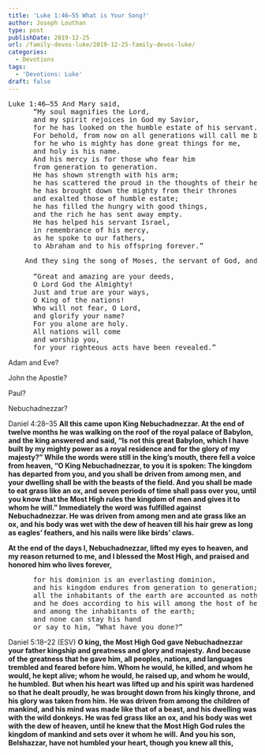 ```yaml
---
title: 'Luke 1:46–55 What is Your Song?'
author: Joseph Louthan
type: post
publishDate: 2019-12-25
url: /family-devos-luke/2019-12-25-family-devos-luke/
categories:
  - Devotions
tags:
  - 'Devotions: Luke'
draft: false
---
```


<pre>
Luke 1:46–55 And Mary said,
      “My soul magnifies the Lord, 
      and my spirit rejoices in God my Savior, 
      for he has looked on the humble estate of his servant. 
      For behold, from now on all generations will call me blessed; 
      for he who is mighty has done great things for me, 
      and holy is his name. 
      And his mercy is for those who fear him 
      from generation to generation. 
      He has shown strength with his arm; 
      he has scattered the proud in the thoughts of their hearts; 
      he has brought down the mighty from their thrones 
      and exalted those of humble estate; 
      he has filled the hungry with good things, 
      and the rich he has sent away empty. 
      He has helped his servant Israel, 
      in remembrance of his mercy, 
      as he spoke to our fathers, 
      to Abraham and to his offspring forever.”
</pre>

<pre>
    And they sing the song of Moses, the servant of God, and the song of the Lamb, saying, 

      “Great and amazing are your deeds, 
      O Lord God the Almighty! 
      Just and true are your ways, 
      O King of the nations! 
      Who will not fear, O Lord, 
      and glorify your name? 
      For you alone are holy. 
      All nations will come 
      and worship you, 
      for your righteous acts have been revealed.”
</pre>

Adam and Eve?

John the Apostle?

Paul?

Nebuchadnezzar?

Daniel 4:28–35 **All this came upon King Nebuchadnezzar. At the end of twelve months he was walking on the roof of the royal palace of Babylon, and the king answered and said, “Is not this great Babylon, which I have built by my mighty power as a royal residence and for the glory of my majesty?” While the words were still in the king’s mouth, there fell a voice from heaven, “O King Nebuchadnezzar, to you it is spoken: The kingdom has departed from you, and you shall be driven from among men, and your dwelling shall be with the beasts of the field. And you shall be made to eat grass like an ox, and seven periods of time shall pass over you, until you know that the Most High rules the kingdom of men and gives it to whom he will.” Immediately the word was fulfilled against Nebuchadnezzar. He was driven from among men and ate grass like an ox, and his body was wet with the dew of heaven till his hair grew as long as eagles’ feathers, and his nails were like birds’ claws.**

**At the end of the days I, Nebuchadnezzar, lifted my eyes to heaven, and my reason returned to me, and I blessed the Most High, and praised and honored him who lives forever,** 

<pre>
      for his dominion is an everlasting dominion, 
      and his kingdom endures from generation to generation; 
      all the inhabitants of the earth are accounted as nothing, 
      and he does according to his will among the host of heaven 
      and among the inhabitants of the earth; 
      and none can stay his hand 
      or say to him, “What have you done?”
</pre>

Daniel 5:18–22 (ESV) **O king, the Most High God gave Nebuchadnezzar your father kingship and greatness and glory and majesty.** **And because of the greatness that he gave him, all peoples, nations, and languages trembled and feared before him. Whom he would, he killed, and whom he would, he kept alive; whom he would, he raised up, and whom he would, he humbled.** **But when his heart was lifted up and his spirit was hardened so that he dealt proudly, he was brought down from his kingly throne, and his glory was taken from him.** **He was driven from among the children of mankind, and his mind was made like that of a beast, and his dwelling was with the wild donkeys. He was fed grass like an ox, and his body was wet with the dew of heaven, until he knew that the Most High God rules the kingdom of mankind and sets over it whom he will.** **And you his son, Belshazzar, have not humbled your heart, though you knew all this,**